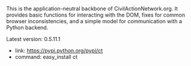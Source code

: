 This is the application-neutral backbone of CivilActionNetwork.org. It provides basic functions for interacting with the DOM, fixes for common browser inconsistencies, and a simple model for communication with a Python backend.

Latest version: 0.5.11.1
 - link: https://pypi.python.org/pypi/ct
 - command: easy_install ct